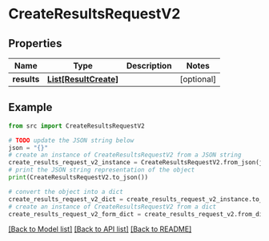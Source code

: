 # CreateResultsRequestV2


## Properties

Name | Type | Description | Notes
------------ | ------------- | ------------- | -------------
**results** | [**List[ResultCreate]**](ResultCreate.md) |  | [optional] 

## Example

```python
from src import CreateResultsRequestV2

# TODO update the JSON string below
json = "{}"
# create an instance of CreateResultsRequestV2 from a JSON string
create_results_request_v2_instance = CreateResultsRequestV2.from_json(json)
# print the JSON string representation of the object
print(CreateResultsRequestV2.to_json())

# convert the object into a dict
create_results_request_v2_dict = create_results_request_v2_instance.to_dict()
# create an instance of CreateResultsRequestV2 from a dict
create_results_request_v2_form_dict = create_results_request_v2.from_dict(create_results_request_v2_dict)
```
[[Back to Model list]](../README.md#documentation-for-models) [[Back to API list]](../README.md#documentation-for-api-endpoints) [[Back to README]](../README.md)


